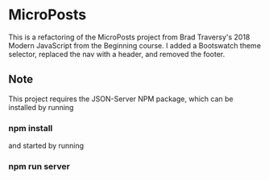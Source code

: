 # MicroPosts

This is a refactoring of the MicroPosts project from Brad Traversy's 2018 Modern JavaScript from the Beginning course. I added a Bootswatch theme selector, replaced the nav with a header, and removed the footer.

## Note

This project requires the JSON-Server NPM package, which can be installed by running

### npm install

and started by running

### npm run server
